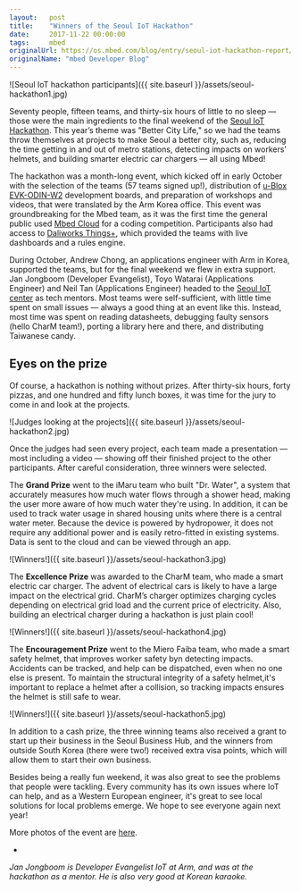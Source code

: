 ```yaml
---
layout:   post
title:    "Winners of the Seoul IoT Hackathon"
date:     2017-11-22 00:00:00
tags:     mbed
originalUrl: https://os.mbed.com/blog/entry/seoul-iot-hackathon-report/
originalName: "mbed Developer Blog"
---
```


![Seoul IoT hackathon participants]({{ site.baseurl }}/assets/seoul-hackathon1.jpg)

Seventy people, fifteen teams, and thirty-six hours of little to no sleep — those were the main ingredients to the final weekend of the [Seoul IoT Hackathon](http://english.seoulhackathon.org). This year’s theme was "Better City Life," so we had the teams throw themselves at projects to make Seoul a better city, such as, reducing the time getting in and out of metro stations, detecting impacts on workers’ helmets, and building smarter electric car chargers — all using Mbed!

<!--more-->

The hackathon was a month-long event, which kicked off in early October with the selection of  the teams (57 teams signed up!), distribution of [u-Blox EVK-ODIN-W2](https://www.u-blox.com/en/product/evk-odin-w2) development boards, and preparation of workshops and videos, that were translated by the Arm Korea office. This event was groundbreaking for the Mbed team, as it was the first time the general public used [Mbed Cloud](https://cloud.mbed.com) for a coding competition. Participants also had access to [Daliworks Things+](http://www.daliworks.net/), which provided the teams with live dashboards and a rules engine.

During October, Andrew Chong, an applications engineer with Arm in Korea, supported the teams, but for the final weekend we flew in extra support. Jan Jongboom (Developer Evangelist), Toyo Watarai (Applications Engineer) and Neil Tan (Applications Engineer) headed to the [Seoul IoT center](https://www.facebook.com/iotcenter.seoul.go.kr/) as tech mentors. Most teams were self-sufficient, with little time spent on small issues — always a good thing at an event like this. Instead, most time was spent on reading datasheets, debugging faulty sensors (hello CharM team!), porting a library here and there, and distributing Taiwanese candy.

## Eyes on the prize

Of course, a hackathon is nothing without prizes. After thirty-six hours, forty pizzas, and one hundred and fifty lunch boxes, it was time for the jury to come in and look at the projects.


![Judges looking at the projects]({{ site.baseurl }}/assets/seoul-hackathon2.jpg)

Once the judges had seen every project, each team made a presentation — most including a video — showing off their finished project to the other participants. After careful consideration, three winners were selected.

The **Grand Prize** went to the iMaru team who built "Dr. Water", a system that accurately measures how much water flows through a shower head, making the user more aware of how much water they're using. In addition, it can be used to track water usage in shared housing units where there is a central water meter. Because the device is powered by hydropower, it does not require any additional power and is easily retro-fitted in existing systems. Data is sent to the cloud and can be viewed through an app.

![Winners!]({{ site.baseurl }}/assets/seoul-hackathon3.jpg)

The **Excellence Prize** was awarded to the CharM team, who made a smart electric car charger. The advent of electrical cars is likely to have a large impact on the electrical grid. CharM’s charger optimizes charging cycles depending on electrical grid load and the current price of electricity. Also, building an electrical charger during a hackathon is just plain cool!


![Winners!]({{ site.baseurl }}/assets/seoul-hackathon4.jpg)

The **Encouragement Prize** went to the Miero Faiba team, who made a smart safety helmet, that improves worker safety byn detecting impacts. Accidents can be tracked, and help can be dispatched, even when no one else is present. To maintain the structural integrity of a safety helmet,it's important to replace a helmet after a collision, so tracking impacts ensures the helmet is still safe to wear.


![Winners!]({{ site.baseurl }}/assets/seoul-hackathon5.jpg)

In addition to a cash prize, the three winning teams also received a grant to start up their business in the Seoul Business Hub, and the winners from outside South Korea (there were two!) received extra visa points, which will allow them to start their own business.

Besides being a really fun weekend, it was also great to see the problems that people were tackling. Every community has its own issues where IoT can help, and as a Western European engineer, it's great to see local solutions for local problems emerge. We hope to see everyone again next year!

More photos of the event are [here](http://www.seoulhackathon.org/305).

-

*Jan Jongboom is Developer Evangelist IoT at Arm, and was at the hackathon as a mentor. He is also very good at Korean karaoke.*
